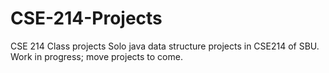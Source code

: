 # CSE-214-Projects
CSE 214 Class projects 
Solo java data structure projects in CSE214 of SBU. Work in progress; move projects to come.
